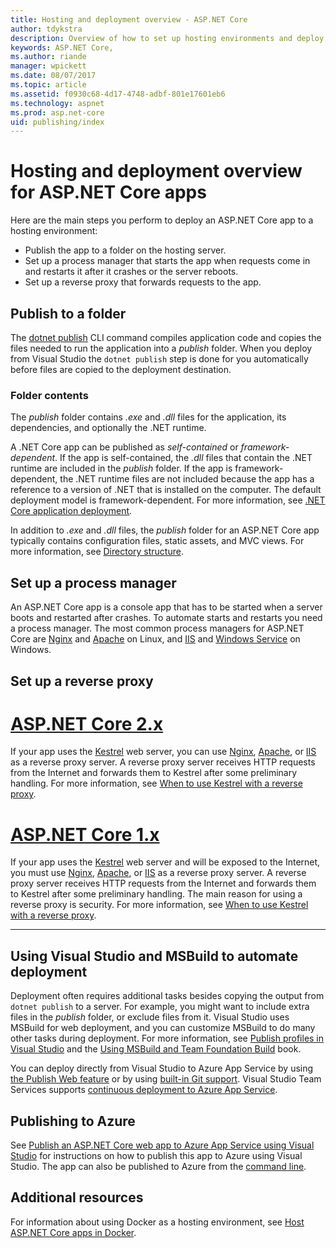 ```yaml
---
title: Hosting and deployment overview - ASP.NET Core
author: tdykstra
description: Overview of how to set up hosting environments and deploy ASP.NET Core apps to them.
keywords: ASP.NET Core,
ms.author: riande
manager: wpickett
ms.date: 08/07/2017
ms.topic: article
ms.assetid: f0930c68-4d17-4748-adbf-801e17601eb6
ms.technology: aspnet
ms.prod: asp.net-core
uid: publishing/index
---
```

# Hosting and deployment overview for ASP.NET Core apps

Here are the main steps you perform to deploy an ASP.NET Core app to a hosting environment:

* Publish the app to a folder on the hosting server.
* Set up a process manager that starts the app when requests come in and restarts it after it crashes or the server reboots.
* Set up a reverse proxy that forwards requests to the app.

## Publish to a folder 

The [dotnet publish](https://docs.microsoft.com/dotnet/articles/core/tools/dotnet-publish) CLI command compiles application code and copies the files needed to run the application into a *publish* folder. When you deploy from Visual Studio the `dotnet publish` step is done for you automatically before files are copied to the deployment destination.

### Folder contents

The *publish* folder contains *.exe* and *.dll* files for the application, its dependencies, and optionally the .NET runtime.

A .NET Core app can be published as *self-contained* or *framework-dependent*. If the app is self-contained, the *.dll* files that contain the .NET runtime are included in the *publish* folder.  If the app is framework-dependent, the .NET runtime files are not included because the app has a reference to a version of .NET that is installed on the computer. The default deployment model is framework-dependent. For more information, see [.NET Core application deployment](https://docs.microsoft.com/dotnet/articles/core/deploying/index).

In addition to *.exe* and *.dll* files, the *publish* folder for an ASP.NET Core app typically contains configuration files, static assets, and MVC views.  For more information, see [Directory structure](xref:hosting/directory-structure).

## Set up a process manager

An ASP.NET Core app is a console app that has to be started when a server boots and restarted after crashes. To automate starts and restarts you need a process manager. The most common process managers for ASP.NET Core are [Nginx](xref:publishing/linuxproduction) and [Apache](xref:publishing/apache-proxy) on Linux, and [IIS](xref:publishing/iis) and [Windows Service](xref:hosting/windows-service) on Windows.

## Set up a reverse proxy

# [ASP.NET Core 2.x](#tab/aspnetcore2x)

If your app uses the [Kestrel](xref:fundamentals/servers/kestrel) web server, you can use [Nginx](xref:publishing/linuxproduction), [Apache](xref:publishing/apache-proxy), or [IIS](xref:publishing/iis) as a reverse proxy server. A reverse proxy server receives HTTP requests from the Internet and forwards them to Kestrel after some preliminary handling. For more information, see [When to use Kestrel with a reverse proxy](xref:fundamentals/servers/kestrel?tabs=aspnetcore2x#when-to-use-kestrel-with-a-reverse-proxy).

# [ASP.NET Core 1.x](#tab/aspnetcore1x)

If your app uses the [Kestrel](xref:fundamentals/servers/kestrel) web server and will be exposed to the Internet, you must use [Nginx](xref:publishing/linuxproduction), [Apache](xref:publishing/apache-proxy), or [IIS](xref:publishing/iis) as a reverse proxy server. A reverse proxy server receives HTTP requests from the Internet and forwards them to Kestrel after some preliminary handling. The main reason for using a reverse proxy is security. For more information, see [When to use Kestrel with a reverse proxy](xref:fundamentals/servers/kestrel?tabs=aspnetcore1x#when-to-use-kestrel-with-a-reverse-proxy).

---

## Using Visual Studio and MSBuild to automate deployment

Deployment often requires additional tasks besides copying the output from `dotnet publish` to a server. For example, you might want to include extra files in the *publish* folder, or exclude files from it. Visual Studio uses MSBuild for web deployment, and you can customize MSBuild to do many other tasks during deployment. For more information, see [Publish profiles in Visual Studio](xref:publishing/web-publishing-vs) and the [Using MSBuild and Team Foundation Build](http://msbuildbook.com/) book.

You can deploy directly from Visual Studio to Azure App Service by using [the Publish Web feature](xref:tutorials/publish-to-azure-webapp-using-vs) or by using [built-in Git support](xref:publishing/azure-continuous-deployment). Visual Studio Team Services supports [continuous deployment to Azure App Service](https://www.visualstudio.com/docs/build/aspnet/core/quick-to-azure).

## Publishing to Azure

See [Publish an ASP.NET Core web app to Azure App Service using Visual Studio](xref:tutorials/publish-to-azure-webapp-using-vs) for instructions on how to publish this app to Azure using Visual Studio.  The app can also be published to Azure from the [command line](xref:tutorials/publish-to-azure-webapp-using-cli).

## Additional resources

For information about using Docker as a hosting environment, see [Host ASP.NET Core apps in Docker](xref:publishing/docker).
